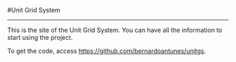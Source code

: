 #Unit Grid System

***

This is the site of the Unit Grid System.
You can have all the information to start using the project.

To get the code, access https://github.com/bernardoantunes/unitgs.
